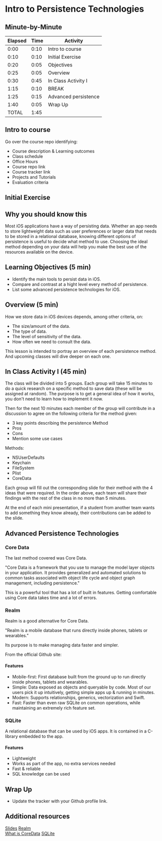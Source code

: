 # Intro to Persistence Technologies

## Minute-by-Minute

| **Elapsed** | **Time**  | **Activity**              |
| ----------- | --------- | ------------------------- |
| 0:00        | 0:10      | Intro to course           |
| 0:10        | 0:10      | Initial Exercise          |
| 0:20        | 0:05      | Objectives                |
| 0:25        | 0:05      | Overview                  |
| 0:30        | 0:45      | In Class Activity I       |
| 1:15        | 0:10      | BREAK                     |
| 1:25        | 0:15      | Advanced persistence      |
| 1:40        | 0:05      | Wrap Up                   |
| TOTAL       | 1:45      |                           |

## Intro to course
Go over the course repo identifying:
  - Course description & Learning outcomes
  - Class schedule
  - Office Hours
  - Course repo link
  - Course tracker link
  - Projects and Tutorials
  - Evaluation criteria

## Initial Exercise
<!-- Active learning opportunity to identify course expectations/what I know vs what I want to learn? -->

## Why you should know this

Most iOS applications have a way of persisting data. Whether an app needs to store lightweight data such as user preferences or larger data that needs to be stored in a relational database, knowing different options of persistence is useful to decide what method to use. Choosing the ideal method depending on your data will help you make the best use of the resources available on the device.

## Learning Objectives (5 min)

- Identify the main tools to persist data in iOS.
- Compare and contrast at a hight level every method of persistence.
- List some advanced persistence technologies for iOS.

## Overview (5 min)
How we store data in iOS devices depends, among other criteria, on:
- The size/amount of the data.
- The type of data.
- The level of sensitivity of the data.
- How often we need to consult the data.

This lesson is intended to portray an overview of each persistence method. And upcoming classes will dive deeper on each one.

## In Class Activity I (45 min)

The class will be divided into 5 groups. Each group will take 15 minutes to do a quick research on a specific method to save data (these will be assigned at random). The purpose is to get a general idea of how it works, you don't need to learn how to implement it now.

Then for the next 10 minutes each member of the group will contribute in a discussion to agree on the following criteria for the method given:

- 3 key points describing the persistence Method
- Pros
- Cons
- Mention some use cases

Methods:
- NSUserDefaults
- Keychain
- FileSystem
- Plist
- CoreData

Each group will fill out the corresponding slide for their method with the 4 ideas that were required. In the order above, each team will share their findings with the rest of the class in no more than 5 minutes.

At the end of each mini presentation, if a student from another team wants to add something they know already, their contributions can be added to the slide.

## Advanced Persistence Technologies

### Core Data
The last method covered was Core Data.

"Core Data is a framework that you use to manage the model layer objects in your application. It provides generalized and automated solutions to common tasks associated with object life cycle and object graph management, including persistence."

This is a powerful tool that has a lot of built in features. Getting comfortable using Core data takes time and a lot of errors.

### Realm
Realm is a good alternative for Core Data.

"Realm is a mobile database that runs directly inside phones, tablets or wearables."

Its purpose is to make managing data faster and simpler.

From the official Github site:

#### Features

- Mobile-first: First database built from the ground up to run directly inside phones, tablets and wearables.
- Simple: Data exposed as objects and queryable by code. Most of our users pick it up intuitively, getting simple apps up & running in minutes.
- Modern: Supports relationships, generics, vectorization and Swift.
- Fast: Faster than even raw SQLite on common operations, while maintaining an extremely rich feature set.


### SQLite
A relational database that can be used by iOS apps. It is contained in a C-library embedded to the app.

#### Features
- Lightweight
- Works as part of the app, no extra services needed
- Fast & reliable
- SQL knowledge can be used

## Wrap Up
- Update the tracker with your Github profile link.

## Additional resources
[Slides]()
[Realm](https://github.com/realm/realm-cocoa)<br>
[What is CoreData](https://developer.apple.com/library/archive/documentation/Cocoa/Conceptual/CoreData/index.html)
[SQLite](https://www.simplifiedios.net/swift-sqlite-tutorial)
